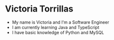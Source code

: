 # Victoria Torrillas

* My name is Victoria and I'm a Software Engineer
* I am currently learning Java and TypeScript
* I have basic knowledge of Python and MySQL
